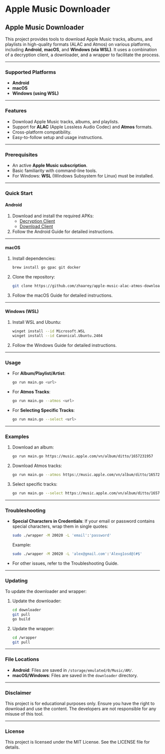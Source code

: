 # Apple Music Downloader

## Apple Music Downloader

This project provides tools to download Apple Music tracks, albums, and playlists in high-quality formats (ALAC and Atmos) on various platforms, including **Android**, **macOS**, and **Windows (via WSL)**. It uses a combination of a decryption client, a downloader, and a wrapper to facilitate the process.

***

### **Supported Platforms**

* **Android**
* **macOS**
* **Windows (using WSL)**

***

### **Features**

* Download Apple Music tracks, albums, and playlists.
* Support for **ALAC** (Apple Lossless Audio Codec) and **Atmos** formats.
* Cross-platform compatibility.
* Easy-to-follow setup and usage instructions.

***

### **Prerequisites**

* An active **Apple Music subscription**.
* Basic familiarity with command-line tools.
* For Windows: **WSL** (Windows Subsystem for Linux) must be installed.

***

### **Quick Start**

#### **Android**

1. Download and install the required APKs:
   * [Decryption Client](https://github.com/itouakirai/apple-music-jshook-script/releases/download/wsa/Apple.Music_4.9.3_arm64v8a_gadget.apk)
   * [Download Client](https://github.com/hanxinhao000/ZeroTermux/releases/download/release/ZeroTermux-0.118.1.41.apk)
2. Follow the Android Guide for detailed instructions.

***

#### **macOS**

1.  Install dependencies:

    ```bash
    brew install go gpac git docker
    ```
2.  Clone the repository:

    ```bash
    git clone https://github.com/zhaarey/apple-music-alac-atmos-downloader.git
    ```
3. Follow the macOS Guide for detailed instructions.

***

#### **Windows (WSL)**

1.  Install WSL and Ubuntu:

    ```bash
    winget install --id Microsoft.WSL
    winget install --id Canonical.Ubuntu.2404
    ```
2. Follow the Windows Guide for detailed instructions.

***

### **Usage**

*   For **Album/Playlist/Artist**:

    ```bash
    go run main.go <url>
    ```
*   For **Atmos Tracks**:

    ```bash
    go run main.go --atmos <url>
    ```
*   For **Selecting Specific Tracks**:

    ```bash
    go run main.go --select <url>
    ```

***

### **Examples**

1.  Download an album:

    ```bash
    go run main.go https://music.apple.com/vn/album/ditto/1657231957
    ```
2.  Download Atmos tracks:

    ```bash
    go run main.go --atmos https://music.apple.com/vn/album/ditto/1657231957
    ```
3.  Select specific tracks:

    ```bash
    go run main.go --select https://music.apple.com/vn/album/ditto/1657231957
    ```

***

### **Troubleshooting**

*   **Special Characters in Credentials**: If your email or password contains special characters, wrap them in single quotes:

    ```bash
    sudo ./wrapper -M 20020 -L 'email':'password'
    ```

    Example:

    ```bash
    sudo ./wrapper -M 20020 -L 'alex@gmail.com':'Alexg1osd@(#$'
    ```
* For other issues, refer to the Troubleshooting Guide.

***

### **Updating**

To update the downloader and wrapper:

1.  Update the downloader:

    ```bash
    cd downloader
    git pull
    go build
    ```
2.  Update the wrapper:

    ```bash
    cd /wrapper
    git pull
    ```

***

### **File Locations**

* **Android**: Files are saved in `/storage/emulated/0/Music/AM/`.
* **macOS/Windows**: Files are saved in the `downloader` directory.

***

### **Disclaimer**

This project is for educational purposes only. Ensure you have the right to download and use the content. The developers are not responsible for any misuse of this tool.

***

### **License**

This project is licensed under the MIT License. See the LICENSE file for details.
